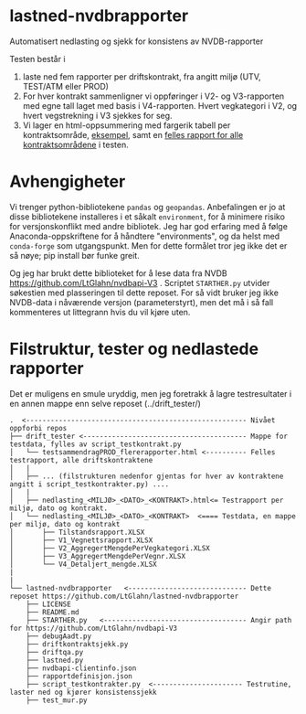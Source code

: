 # lastned-nvdbrapporter

Automatisert nedlasting og sjekk for konsistens av NVDB-rapporter

Testen består i 

1. laste ned fem rapporter per driftskontrakt, fra angitt miljø (UTV, TEST/ATM eller PROD)
2. For hver kontrakt sammenligner vi oppføringer i V2- og V3-rapporten med egne tall laget med basis i V4-rapporten. Hvert vegkategori i V2, og hvert vegstrekning i V3 sjekkes for seg. 
3. Vi lager en html-oppsummering med fargerik tabell per kontraktsområde, [eksempel](http://labs.vegdata.no/nvdbrapporter/driftskontrakter/testrapporter/test2021-02-10/nedlasting_UTV_2021-02-08__9305_Sunnfjord_2021-2026.html), samt en [felles rapport for alle kontraktsområdene](http://labs.vegdata.no/nvdbrapporter/driftskontrakter/testrapporter/test2021-02-10/testsammendrag_2021-02-10_UTV_flererapporter.html) i testen.


# Avhengigheter

Vi trenger python-bibliotekene `pandas` og `geopandas`. Anbefalingen er jo at disse bibliotekene installeres i et såkalt `environment`, for å minimere risiko for versjonskonflikt med andre bibliotek. Jeg har god erfaring med å følge Anaconda-oppskriftene for å håndtere "environments", og da  helst med `conda-forge` som utgangspunkt. Men for dette formålet tror jeg ikke det er så nøye; pip install bør funke greit. 

Og jeg har brukt dette biblioteket for å lese data fra NVDB https://github.com/LtGlahn/nvdbapi-V3 . Scriptet `STARTHER.py` utvider søkestien 
med plasseringen til dette reposet. For så vidt bruker jeg ikke NVDB-data i nåværende versjon (parameterstyrt), men det må i så fall kommenteres ut 
littegrann hvis du vil kjøre uten. 

# Filstruktur, tester og nedlastede rapporter 

Det er muligens en smule uryddig, men jeg foretrakk å lagre testresultater i en annen mappe enn selve reposet (../drift_tester/)

```
.  <------------------------------------------------------ Nivået oppforbi repos
├── drift_tester <---------------------------------------- Mappe for testdata, fylles av script_testkontrakt.py
│   └── testsammendragPROD_flererapporter.html <---------- Felles testrapport, alle driftskontraktene 
│   |
│   ├── ... (filstrukturen nedenfor gjentas for hver av kontraktene angitt i script_testkontrakter.py) .... 
│   |
│   ├── nedlasting_<MILJØ>_<DATO>_<KONTRAKT>.html<= Testrapport per miljø, dato og kontrakt. 
│   └── nedlasting_<MILJØ>_<DATO>_<KONTRAKT>  <==== Testdata, en mappe per miljø, dato og kontrakt
│       ├── Tilstandsrapport.XLSX
│       ├── V1_Vegnettsrapport.XLSX
│       ├── V2_AggregertMengdePerVegkategori.XLSX
│       ├── V3_AggregertMengdePerVegnr.XLSX
│       └── V4_Detaljert_mengde.XLSX
|        
|
└── lastned-nvdbrapporter   <----------------------------- Dette reposet https://github.com/LtGlahn/lastned-nvdbrapporter
    ├── LICENSE
    ├── README.md
    ├── STARTHER.py   <----------------------------------- Angir path for https://github.com/LtGlahn/nvdbapi-V3 
    ├── debugAadt.py
    ├── driftkontraktsjekk.py
    ├── driftqa.py
    ├── lastned.py
    ├── nvdbapi-clientinfo.json
    ├── rapportdefinisjon.json
    ├── script_testkontrakter.py  <---------------------- Testrutine, laster ned og kjører konsistenssjekk
    ├── test_mur.py

```



